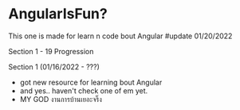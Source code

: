 # AngularIsFun?
This one is made for learn n code bout Angular
#update 01/20/2022


Section 1 - 19 Progression 

Section 1 (01/16/2022 - ???)
- got new resource for learning bout Angular
- and yes.. haven't check one of em yet.
- MY GOD งานการบ้านเยอะจริ๊ง
